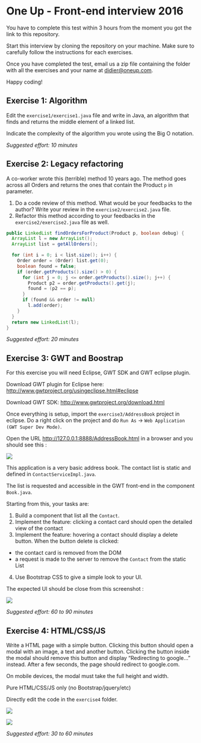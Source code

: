 # One Up - Front-end interview 2016

You have to complete this test within 3 hours from the moment you got the link to this repository.

Start this interview by cloning the repository on your machine. Make sure to carefully follow the instructions for each exercises.

Once you have completed the test, email us a zip file containing the folder with all the exercises and your name at didier@oneup.com. 

Happy coding!

## Exercise 1: Algorithm

Edit the `exercise1/exercise1.java` file and write in Java, an algorithm that finds and returns the middle element of a linked list.

Indicate the complexity of the algorithm you wrote using the Big O notation.

*Suggested effort: 10 minutes*

## Exercise 2: Legacy refactoring

A co-worker wrote this (terrible) method 10 years ago.
The method goes across all Orders and returns the ones that contain the Product `p` in parameter.

1. Do a code review of this method. What would be your feedbacks to the author? Write your review in the `exercise2/exercise2.java` file.
2. Refactor this method according to your feedbacks in the `exercise2/exercise2.java` file as well.

```java
public LinkedList findOrdersForProduct(Product p, boolean debug) {
  ArrayList l = new ArrayList();
  ArrayList list = getAllOrders();

  for (int i = 0; i < list.size(); i++) {
    Order order = (Order) list.get(0);
    boolean found = false;
    if (order.getProducts().size() > 0) {
      for (int j = 0; j <= order.getProducts().size(); j++) {
        Product p2 = order.getProducts().get(j);
        found = (p2 == p);
      }
      if (found && order != null)
        l.add(order);
    }
  }
  return new LinkedList(l);
}
```
*Suggested effort: 20 minutes*

## Exercise 3: GWT and Boostrap

For this exercise you will need Eclipse, GWT SDK and GWT eclipse plugin.

Download GWT plugin for Eclipse here: http://www.gwtproject.org/usingeclipse.html#eclipse

Download GWT SDK: http://www.gwtproject.org/download.html

Once everything is setup, import the `exercise3/AddressBook` project in eclipse. Do a right click on the project and do `Run As` -> `Web Application (GWT Super Dev Mode)`.

Open the URL http://127.0.0.1:8888/AddressBook.html in a browser and you should see this :

 ![](https://github.com/myERP/interviews/raw/master/VIE-frontend/screenshots/Screenshot-3.0.png)

This application is a very basic address book. The contact list is static and defined in `ContactServiceImpl.java`.

The list is requested and accessible in the GWT front-end in the component `Book.java`.

Starting from this, your tasks are:

1. Build a component that list all the `Contact`.
2. Implement the feature: clicking a contact card should open the detailed view of the contact
3. Implement the feature: hovering a contact should display a delete button. When the button delete is clicked:
  * the contact card is removed from the DOM
  * a request is made to the server to remove the `Contact` from the static List
4. Use Bootstrap CSS to give a simple look to your UI.

The expected UI should be close from this screenshot :

 ![](https://github.com/myERP/interviews/raw/master/VIE-frontend/screenshots/Screenshot-3.1.png)


*Suggested effort: 60 to 90 minutes*

## Exercise 4: HTML/CSS/JS

Write a HTML page with a simple button. Clicking this button should open a modal with an image, a text and another button. Clicking the button inside the modal should remove this button and display “Redirecting to google…” instead. After a few seconds, the page should redirect to google.com.

On mobile devices, the modal must take the full height and width.

Pure HTML/CSS/JS only (no Bootstrap/jquery/etc)

Directly edit the code in the `exercise4` folder.

 ![](https://github.com/myERP/interviews/raw/master/VIE-frontend/screenshots/Screenshot-4.1.png)

 ![](https://github.com/myERP/interviews/raw/master/VIE-frontend/screenshots/Screenshot-4.2.png)

*Suggested effort: 30 to 60 minutes*
